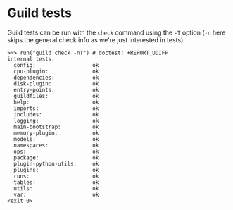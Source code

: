 # Guild tests

Guild tests can be run with the `check` command using the `-T` option
(`-n` here skips the general check info as we're just interested in
tests).

    >>> run("guild check -nT") # doctest: +REPORT_UDIFF
    internal tests:
      config:                  ok
      cpu-plugin:              ok
      dependencies:            ok
      disk-plugin:             ok
      entry-points:            ok
      guildfiles:              ok
      help:                    ok
      imports:                 ok
      includes:                ok
      logging:                 ok
      main-bootstrap:          ok
      memory-plugin:           ok
      models:                  ok
      namespaces:              ok
      ops:                     ok
      package:                 ok
      plugin-python-utils:     ok
      plugins:                 ok
      runs:                    ok
      tables:                  ok
      utils:                   ok
      var:                     ok
    <exit 0>
